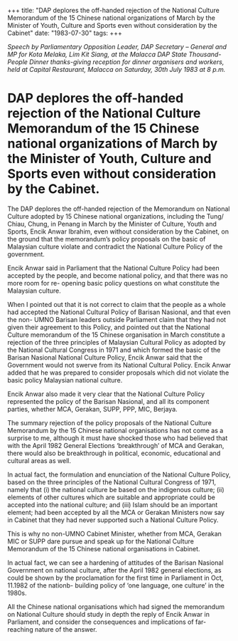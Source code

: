+++ 
title: "DAP deplores the off-handed rejection of the National Culture Memorandum of the 15 Chinese national organizations of March by the Minister of Youth, Culture and Sports even without consideration by the Cabinet"
date: "1983-07-30"
tags:
+++

_Speech by Parliamentary Opposition Leader, DAP Secretary – General and MP for Kota Melaka, Lim Kit Siang, at the Malacca DAP State Thousand- People Dinner thanks-giving reception for dinner arganisers and workers, held at Capital Restaurant, Malacca on Saturday, 30th July 1983 at 8 p.m._

# DAP deplores the off-handed rejection of the National Culture Memorandum of the 15 Chinese national organizations of March by the Minister of Youth, Culture and Sports even without consideration by the Cabinet.

The DAP deplores the off-handed rejection of the Memorandum on National Culture adopted by 15 Chinese national organizations, including the Tung/ Chiau, Chung, in Penang in March by the Minister of Culture, Youth and Sports, Encik Anwar Ibrahim, even without consideration by the Cabinet, on the ground that the memorandum’s policy proposals on the basic of Malaysian culture violate and contradict the National Culture Policy of the government.</u>

Encik Anwar said in Parliament that the National Culture Policy had been accepted by the people, and become national policy, and that there was no more room for re- opening basic policy questions on what constitute the Malaysian culture.

 When I pointed out that it is not correct to claim that the people as a whole had accepted the National Cultural Policy of Barisan Nasional, and that even the non- UMNO Barisan leaders outside Parliament claim that they had not given their agreement to this Policy, and pointed out that the National Culture memorandum of the 15 Chinese organisation in March constitute a rejection of the three principles of Malaysian Cultural Policy as adopted by the National Cultural Congress in 1971 and which formed the basic of the Barisan Nasional National Culture Policy, Encik Anwar said that the Government would not swerve from its National Cultural Policy. Encik Anwar added that he was prepared to consider proposals which did not violate the basic policy Malaysian national culture.

Encik Anwar also made it very clear that the National Culture Policy represented the policy of the Barisan Nasional, and all its component parties, whether MCA, Gerakan, SUPP, PPP, MIC, Berjaya.

The summary rejection of the policy proposals of the National Culture Memorandum by the 15 Chinese national organisations has not come as a surprise to me, although it must have shocked those who had believed that with the April 1982 General Elections ‘breakthrough’ of MCA and Gerakan, there would also be breakthrough in political, economic, educational and cultural areas as well.

In actual fact, the formulation and enunciation of the National Culture Policy, based on the three principles of the National Cultural Congress of 1971, namely that (i) the national culture be based on the indigenous culture; (ii) elements of other cultures which are suitable and appropriate could be accepted into the national culture; and (iii) Islam should be an important element; had been accepted by all the MCA or Gerakan Ministers now say in Cabinet that they had never supported such a National Culture Policy.

This is why no non-UMNO Cabinet Minister, whether from MCA, Gerakan MIC or SUPP dare pursue and speak up for the National Culture Memorandum of the 15 Chinese national organisations in Cabinet.

In actual fact, we can see a hardening of attitudes of the Barisan Nasional Government on national culture, after the April 1982 general elections, as could be shown by the proclamation for the first time in Parliament in Oct, 11.1982 of the nationb- building policy of ‘one language, one culture’ in the 1980s.

All the Chinese national organisations which had signed the memorandum on National Culture should study in depth the reply of Encik Anwar in Parliament, and consider the consequences and implications of far- reaching nature of the answer.
 
